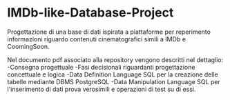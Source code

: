 # IMDb-like-Database-Project
Progettazione di una base di dati ispirata a piattaforme per reperimento informazioni riguardo contenuti cinematografici simili a IMDb e CoomingSoon.

Nel documento pdf associato alla repository vengono descritti nel dettaglio: 
                 -Consegna progettuale
                 -Fasi decisionali riguardanti progettazione concettuale e logica
                 -Data Definition Language SQL per la creazione delle tabelle mediante DBMS PostgreSQL
                 -Data Manipulation Language SQL per l'inserimento di dati prova verosimili e operazioni di test su di essi.
              
